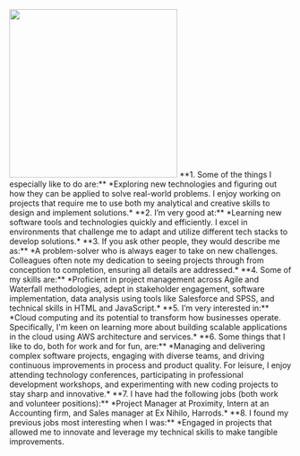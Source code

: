 <img src="https://images.squarespace-cdn.com/content/v1/56a53bd4a2bab8bce6c4f4f3/1524495624898-L8K3GIBD3W4MPJN33HOB/Flt+Images+Who+am+I.png?format=2500w" height=300>
**1. Some of the things I especially like to do are:**
*Exploring new technologies and figuring out how they can be applied to solve real-world problems. I enjoy working on projects that require me to use both my analytical and creative skills to design and implement solutions.*
**2. I’m very good at:**
*Learning new software tools and technologies quickly and efficiently. I excel in environments that challenge me to adapt and utilize different tech stacks to develop solutions.*
**3. If you ask other people, they would describe me as:**
*A problem-solver who is always eager to take on new challenges. Colleagues often note my dedication to seeing projects through from conception to completion, ensuring all details are addressed.*
**4. Some of my skills are:** 
*Proficient in project management across Agile and Waterfall methodologies, adept in stakeholder engagement, software implementation, data analysis using tools like Salesforce and SPSS, and technical skills in HTML and JavaScript.*
**5. I’m very interested in:** 
*Cloud computing and its potential to transform how businesses operate. Specifically, I'm keen on learning more about building scalable applications in the cloud using AWS architecture and services.*
**6. Some things that I like to do, both for work and for fun, are:** 
*Managing and delivering complex software projects, engaging with diverse teams, and driving continuous improvements in process and product quality. For leisure, I enjoy attending technology conferences, participating in professional development workshops, and experimenting with new coding projects to stay sharp and innovative.*
**7. I have had the following jobs (both work and volunteer positions):**
*Project Manager at Proximity, Intern at an Accounting firm, and Sales manager at Ex Nihilo, Harrods.*
**8. I found my previous jobs most interesting when I was:** 
*Engaged in projects that allowed me to innovate and leverage my technical skills to make tangible improvements.
